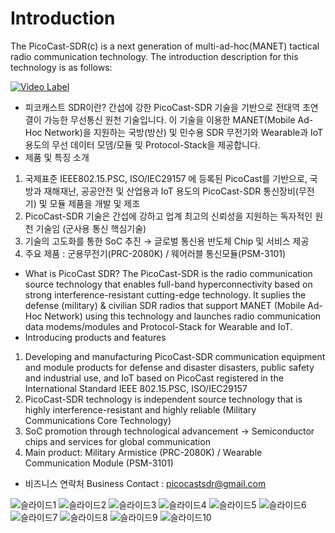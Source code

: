 # Introduction
The PicoCast-SDR(c) is a next generation of multi-ad-hoc(MANET) tactical radio communication technology.
The introduction description for this technology is as follows:

[![Video Label](https://img.youtube.com/vi/R5tctcbuPp0/0.jpg)](https://www.youtube.com/watch?v=R5tctcbuPp0)

- 피코캐스트 SDR이란?
  간섭에 강한 PicoCast-SDR 기술을 기반으로 전대역 초연결이 가능한 무선통신 원천 기술입니다. 
  이 기술을 이용한 MANET(Mobile Ad-Hoc Network)을 지원하는 국방(방산) 및 민수용 SDR 무전기와 
  Wearable과 IoT 용도의 무선 데이터 모뎀/모듈 및 Protocol-Stack을 제공합니다.
-  제품 및 특징 소개
1. 국제표준 IEEE802.15.PSC, ISO/IEC29157 에 등록된 PicoCast를 기반으로, 국방과 재해재난, 공공안전 및 산업용과 IoT 용도의 PicoCast-SDR 통신장비(무전기) 및 모듈 제품을 개발 및 제조
2. PicoCast-SDR 기술은 간섭에 강하고 업계 최고의 신뢰성을 지원하는 독자적인 원천 기술임 (군사용 통신 핵심기술)
3. 기술의 고도화를 통한 SoC 추진 → 글로벌 통신용 반도체 Chip 및 서비스 제공
4. 주요 제품 : 군용무전기(PRC-2080K) / 웨어러블 통신모듈(PSM-3101)

- What is PicoCast SDR?
The PicoCast-SDR is the radio communication source technology that enables full-band hyperconnectivity based on strong interference-resistant cutting-edge technology.
It suplies the defense (military) & civilian SDR radios that support MANET (Mobile Ad-Hoc Network) using this technology and launches radio communication data modems/modules and Protocol-Stack for Wearable and IoT.
- Introducing products and features
1. Developing and manufacturing PicoCast-SDR communication equipment and module products for defense and disaster disasters, public safety and industrial use, and IoT based on PicoCast registered in the International Standard IEEE 802.15.PSC, ISO/IEC29157
2. PicoCast-SDR technology is independent source technology that is highly interference-resistant and highly reliable (Military Communications Core Technology)
3. SoC promotion through technological advancement → Semiconductor chips and services for global communication
4. Main product: Military Armistice (PRC-2080K) / Wearable Communication Module (PSM-3101)

* 비즈니스 연락처  Business Contact :
  picocastsdr@gmail.com
  
![슬라이드1](https://github.com/picocastsdr/Introduction/assets/168712846/a1ff9849-3b63-4e64-a75c-3016e74245ed)
![슬라이드2](https://github.com/picocastsdr/Introduction/assets/168712846/9bd0c814-b2c4-4aa5-b737-a0a412a776e7)
![슬라이드3](https://github.com/picocastsdr/Introduction/assets/168712846/1a250fea-4438-419e-8bc9-1f43a541499a)
![슬라이드4](https://github.com/picocastsdr/Introduction/assets/168712846/7e5a3b85-5067-45f5-9f0a-bda20a2871f7)
![슬라이드5](https://github.com/picocastsdr/Introduction/assets/168712846/aec9b32b-48f7-4703-9093-44b38591806d)
![슬라이드6](https://github.com/picocastsdr/Introduction/assets/168712846/c3308c9f-d97d-4ec6-aa8d-7b4c8c2d0e5c)
![슬라이드7](https://github.com/picocastsdr/Introduction/assets/168712846/60975b0d-9847-4d77-9271-618151e81db3)
![슬라이드8](https://github.com/picocastsdr/Introduction/assets/168712846/682f7ed7-5be9-485d-ad3c-0af144dd852b)
![슬라이드9](https://github.com/picocastsdr/Introduction/assets/168712846/b2be8290-ac65-4004-a619-3f2709e1fa82)
![슬라이드10](https://github.com/picocastsdr/Introduction/assets/168712846/104da8dc-2629-4e5d-91f5-6f0fdac16ff2)






